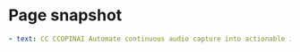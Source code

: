 # Page snapshot

```yaml
- text: CC CCOPINAI Automate continuous audio capture into actionable insights Get Started Already have an account? Sign In
```